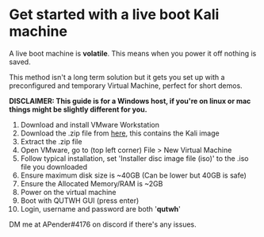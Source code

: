 # Get started with a live boot Kali machine
A live boot machine is **volatile**. This means when you power it off nothing is saved.

This method isn't a long term solution but it gets you set up with a preconfigured and temporary Virtual Machine, perfect for short demos.

**DISCLAIMER: This guide is for a Windows host, if you're on linux or mac things might be slightly different for you.**

1. Download and install VMware Workstation
2. Download the .zip file from [here](https://drive.google.com/file/d/1Ke012EIY1rhIa4cEP8ukfHyK6tuZHaz1/view), this contains the Kali image
3. Extract the .zip file
4. Open VMware, go to (top left corner) File > New Virtual Machine
5. Follow typical installation, set 'Installer disc image file (iso)' to the .iso file you downloaded
6. Ensure maximum disk size is ~40GB (Can be lower but 40GB is safe)
7. Ensure the Allocated Memory/RAM is ~2GB
8. Power on the virtual machine
9. Boot with QUTWH GUI (press enter)
10. Login, username and password are both '**qutwh**'

DM me at APender#4176 on discord if there's any issues.
